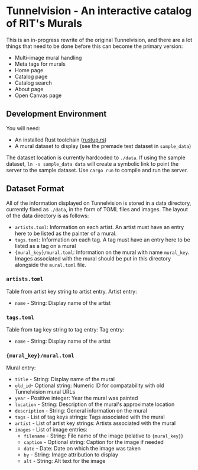 # Tunnelvision - An interactive catalog of RIT's Murals

This is an in-progress rewrite of the original Tunnelvision, and there are a lot
things that need to be done before this can become the primary version:

- Multi-image mural handling
- Meta tags for murals
- Home page
- Catalog page
- Catalog search
- About page
- Open Canvas page

## Development Environment

You will need:

- An installed Rust toolchain ([rustup.rs](https://rustup.rs))
- A mural dataset to display (see the premade test dataset in `sample_data`)

The dataset location is currently hardcoded to `./data`. If using the sample
dataset, `ln -s sample_data data` will create a symbolic link to point the
server to the sample dataset. Use `cargo run` to compile and run the server.

## Dataset Format

All of the information displayed on Tunnelvision is stored in a data
directory, currently fixed as `./data`, in the form of TOML files and images.
The layout of the data directory is as follows:

- `artists.toml`: Information on each artist. An artist must have an entry here
    to be listed as the painter of a mural.
- `tags.toml`: Information on each tag. A tag must have an entry here to be
    listed as a tag on a mural
- `{mural_key}/mural.toml`: Information on the mural with name `mural_key`.
    Images associated with the mural should be put in this directory alongside
    the `mural.toml` file.

### `artists.toml`

Table from artist key string to artist entry. Artist entry:

- `name` - String: Display name of the artist

### `tags.toml`

Table from tag key string to tag entry: Tag entry:

- `name` - String: Display name of the artist

### `{mural_key}/mural.toml`

Mural entry:

- `title` - String: Display name of the mural
- `old_id`- Optional string: Numeric ID for compatability with old Tunnelvision
    mural URLs
- `year` - Positive integer: Year the mural was painted
- `location` - String: Description of the mural's approximate location
- `description` - String: General information on the mural
- `tags` - List of tag keys strings: Tags associated with the mural
- `artist` - List of artist key strings: Artists associated with the mural
- `images` - List of image entries:
    + `filename` - String: File name of the image (relative to `{mural_key}`)
    + `caption` - Optional string: Caption for the image if needed
    + `date` - Date: Date on which the image was taken
    + `by` - String: Image attribution to display
    + `alt` - String: Alt text for the image
